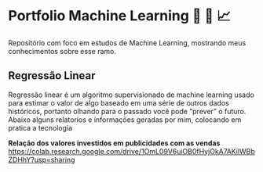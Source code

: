 <h1>Portfolio Machine Learning 🤖 📖 📈</h1>
<p>Repositório com foco em estudos de Machine Learning, mostrando meus conhecimentos sobre esse ramo.</p>

<h2>Regressão Linear</h2>
<p>Regressão linear é um algoritmo supervisionado de machine learning usado para estimar o valor de algo baseado em uma série de outros dados históricos, portanto olhando para o passado você pode “prever” o futuro. Abaixo alguns relatorios e informações geradas por mim, colocando em pratica a tecnologia</p>

<b>Relação dos valores investidos em publicidades com as vendas</b>  https://colab.research.google.com/drive/1OmL09V6uiOB0fHyjOkA7AKilWBbZDHhY?usp=sharing

